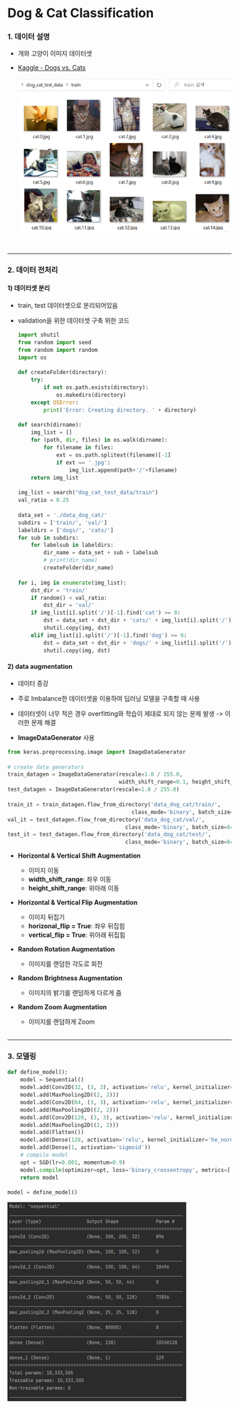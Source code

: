 # Dog & Cat Classification



### 1. 데이터 설명

- 개와 고양이 이미지 데이터셋

- [Kaggle - Dogs vs. Cats](https://www.kaggle.com/c/dogs-vs-cats)

  <img src = "https://github.com/sanga327/KSA/blob/main/Module06. 딥러닝 심화/Image/image-20210530151917279.png">

<br>

----

### 2. 데이터 전처리

#### 1) 데이터셋 분리

- train, test 데이터셋으로 분리되어있음

- validation을 위한 데이터셋 구축 위한 코드

  ```python
  import shutil
  from random import seed
  from random import random
  import os
  
  def createFolder(directory):
      try:
          if not os.path.exists(directory):
              os.makedirs(directory)
      except OSError:
          print('Error: Creating directory. ' + directory)
  
  def search(dirname):
      img_list = []
      for (path, dir, files) in os.walk(dirname):
          for filename in files:
              ext = os.path.splitext(filename)[-1]
              if ext == '.jpg':
                  img_list.append(path+'/'+filename)
      return img_list
  
  img_list = search("dog_cat_test_data/train")
  val_ratio = 0.25
  
  data_set = './data_dog_cat/'
  subdirs = ['train/', 'val/']
  labeldirs = ['dogs/', 'cats/']
  for sub in subdirs:
      for labelsub in labeldirs:
          dir_name = data_set + sub + labelsub
          # print(dir_name)
          createFolder(dir_name)
  
  for i, img in enumerate(img_list):
      dst_dir = 'train/'
      if random() < val_ratio:
          dst_dir = 'val/'
      if img_list[i].split('/')[-1].find('cat') >= 0:
          dst = data_set + dst_dir + 'cats/' + img_list[i].split('/')[-1]
          shutil.copy(img, dst)
      elif img_list[i].split('/')[-1].find('dog') >= 0:
          dst = data_set + dst_dir + 'dogs/' + img_list[i].split('/')[-1]
          shutil.copy(img, dst)
  ```

  

#### 2) data augmentation

- 데이터 증강

- 주로 Imbalance한 데이터셋을 이용하여 딥러닝 모델을 구축할 때 사용
- 데이터셋이 너무 적은 경우 overfitting와 학습이 제대로 되지 않는 문제 발생 -> 이러한 문제 해결

- **ImageDataGenerator** 사용

```python
from keras.preprocessing.image import ImageDataGenerator

# create data generators
train_datagen = ImageDataGenerator(rescale=1.0 / 255.0,
                                   width_shift_range=0.1, height_shift_range=0.1, horizontal_flip=True)
test_datagen = ImageDataGenerator(rescale=1.0 / 255.0)

train_it = train_datagen.flow_from_directory('data_dog_cat/train/',
                                       class_mode='binary', batch_size=64, target_size=(200, 200))
val_it = test_datagen.flow_from_directory('data_dog_cat/val/',
                                     class_mode='binary', batch_size=64, target_size=(200, 200))
test_it = test_datagen.flow_from_directory('data_dog_cat/test/',
                                     class_mode='binary', batch_size=64, target_size=(200, 200))
```

- **Horizontal & Vertical Shift Augmentation**
  - 이미지 이동
  - **width_shift_range**: 좌우 이동
  - **height_shift_range**: 위아래 이동
- **Horizontal & Vertical Flip Augmentation**
  - 이미지 뒤집기
  - **horizonal_flip = True**: 좌우 뒤집힘
  - **vertical_flip = True**: 위아래 뒤집힘

- **Random Rotation Augmentation**

  - 이미지를 랜덤한 각도로 회전

- **Random Brightness Augmentation**

  - 이미지의 밝기를 랜덤하게 다르게 줌

- **Random Zoom Augmentation**

  - 이미지를 랜덤하게 Zoom

  <br>

---

### 3. 모델링

```python
def define_model():
    model = Sequential()
    model.add(Conv2D(32, (3, 3), activation='relu', kernel_initializer='he_normal', padding='same', input_shape=(200, 200, 3)))
    model.add(MaxPooling2D((2, 2)))
    model.add(Conv2D(64, (3, 3), activation='relu', kernel_initializer='he_normal', padding='same'))
    model.add(MaxPooling2D((2, 2)))
    model.add(Conv2D(128, (3, 3), activation='relu', kernel_initializer='he_normal', padding='same'))
    model.add(MaxPooling2D((2, 2)))
    model.add(Flatten())
    model.add(Dense(128, activation='relu', kernel_initializer='he_normal'))
    model.add(Dense(1, activation='sigmoid'))
    # compile model
    opt = SGD(lr=0.001, momentum=0.9)
    model.compile(optimizer=opt, loss='binary_crossentropy', metrics=['accuracy'])
    return model

model = define_model()
```



<img src = "https://github.com/sanga327/KSA/blob/main/Module06. 딥러닝 심화/Image/image-20210530151317422.png">